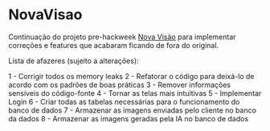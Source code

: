 # NovaVisao

Continuação do projeto pre-hackweek <a href="https://github.com/danielthls/projetoNovaVisao">Nova Visão</a> para implementar correções e features que acabaram ficando de fora do original.

Lista de afazeres (sujeito a alterações):

1 - Corrigir todos os memory leaks
2 - Refatorar o código para deixá-lo de acordo com os padrões de boas práticas
3 - Remover informações sensíveis do código-fonte
4 - Tornar as telas mais intuitivas
5 - Implementar Login
6 - Criar todas as tabelas necessárias para o funcionamento do banco de dados
7 - Armazenar as imagens enviadas pelo cliente no banco da dados
8 - Armazenar as imagens geradas pela IA no banco de dados

